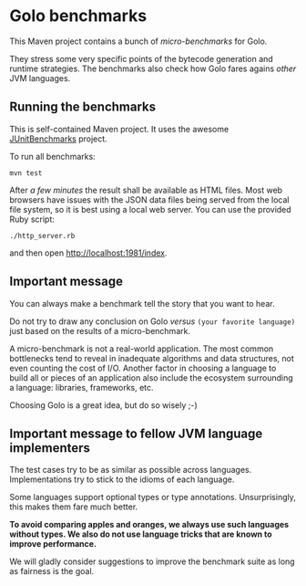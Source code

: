 # Golo benchmarks

This Maven project contains a bunch of *micro-benchmarks* for Golo.

They stress some very specific points of the bytecode generation and runtime strategies. The
benchmarks also check how Golo fares agains *other* JVM languages.

## Running the benchmarks

This is self-contained Maven project. It uses the awesome
[JUnitBenchmarks](http://labs.carrotsearch.com/junit-benchmarks.html) project.

To run all benchmarks:

    mvn test

After *a few minutes* the result shall be available as HTML files. Most web browsers have issues with the JSON data files being served from the local file system, so it is best using a local web server. You can use the provided Ruby script:

    ./http_server.rb

and then open [http://localhost:1981/index](http://localhost:1981/index).

## Important message

You can always make a benchmark tell the story that you want to hear.

Do not try to draw any conclusion on Golo *versus* `(your favorite language)` just based on the
results of a micro-benchmark.

A micro-benchmark is not a real-world application. The most common bottlenecks tend to reveal in
inadequate algorithms and data structures, not even counting the cost of I/O. Another factor in
choosing a language to build all or pieces of an application also include the ecosystem surrounding
a language: libraries, frameworks, etc.

Choosing Golo is a great idea, but do so wisely ;-)

## Important message to fellow JVM language implementers

The test cases try to be as similar as possible across languages. Implementations try to stick to
the idioms of each language.

Some languages support optional types or type annotations. Unsurprisingly, this makes them fare much
better.

**To avoid comparing apples and oranges, we always use such languages without types. We also do not
use language tricks that are known to improve performance.**

We will gladly consider suggestions to improve the benchmark suite as long as fairness is the goal.

